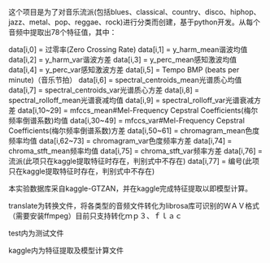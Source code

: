 这个项目是为了对音乐流派(包括blues、classical、country、disco、hiphop、jazz、metal、pop、reggae、rock)进行分类而创建，基于python开发。从每个音频中提取出78个特征值，其中：

data[i,0] = 过零率(Zero Crossing Rate)
data[i,1] = y_harm_mean谐波均值
data[i,2] = y_harm_var谐波方差
data[i,3] = y_perc_mean感知激波均值
data[i,4] = y_perc_var感知激波方差
data[i,5] = Tempo BMP (beats per minute)（音乐节拍）
data[i,6] = spectral_centroids_mean光谱质心均值
data[i,7] = spectral_centroids_var光谱质心方差
data[i,8] = spectral_rolloff_mean光谱衰减均值
data[i,9] = spectral_rolloff_var光谱衰减方差
data[i,10~29] = mfccs_mean#Mel-Frequency Cepstral Coefficients(梅尔频率倒谱系数)均值
data[i,30~49] = mfccs_var#Mel-Frequency Cepstral Coefficients(梅尔频率倒谱系数)方差
data[i,50~61] = chromagram_mean色度频率均值
data[i,62~73] = chromagram_var色度频率方差
data[i,74] = chroma_stft_mean频率均值
data[i,75] = chroma_stft_var频率方差
data[i,76] = 流派(此项只在kaggle提取特征时存在，判别式中不存在)
data[i,77] = 编号(此项只在kaggle提取特征时存在，判别式中不存在)


本实验数据库采自kaggle-GTZAN，并在kaggle完成特征提取以即模型计算。

translate为转换文件，将各类型的音频文件转化为librosa库可识别的ＷＡＶ格式（需要安装ffmpeg）目前只支持转化ｍｐ３、ｆｌａｃ

test内为测试文件

kaggle内为特征提取及模型计算文件

